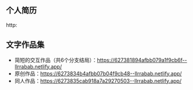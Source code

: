 

## 个人简历
http:


## 文字作品集

- 简短的交互作品（共6个分支结局）：https://627381894afbb079a1f9cb6f--llrrabab.netlify.app/
- 原创作品：https://6273834b4afbb07b04f9cb48--llrrabab.netlify.app/
- 同人作品：https://6273835cab918a7a29270503--llrrabab.netlify.app/
